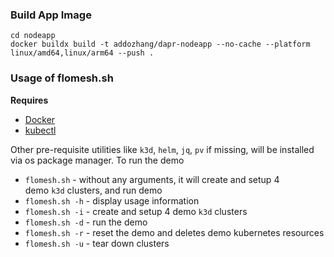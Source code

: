 
### Build App Image

```shell
cd nodeapp
docker buildx build -t addozhang/dapr-nodeapp --no-cache --platform linux/amd64,linux/arm64 --push .
```

### Usage of flomesh.sh

**Requires**

- [Docker](https://docs.docker.com/get-docker/)
- [kubectl](https://kubernetes.io/docs/tasks/tools/)

Other pre-requisite utilities like `k3d`, `helm`, `jq`, `pv` if missing, will be installed via os package manager. To run the demo

- `flomesh.sh` - without any arguments, it will create and setup 4 demo `k3d` clusters, and run demo
- `flomesh.sh -h` - display usage information
- `flomesh.sh -i` - create and setup 4 demo `k3d` clusters
- `flomesh.sh -d` - run the demo
- `flomesh.sh -r` - reset the demo and deletes demo kubernetes resources
- `flomesh.sh -u` - tear down clusters
